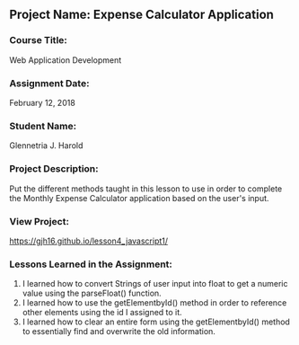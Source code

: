 ## Project Name:  Expense Calculator Application

### Course Title:
Web Application Development

### Assignment Date:  
February 12, 2018

### Student Name:  
Glennetria J. Harold

### Project Description:
Put the different methods taught in this lesson to use in order to complete 
the Monthly Expense Calculator application based on the user's input.

### View Project:
https://gjh16.github.io/lesson4_javascript1/

### Lessons Learned in the Assignment:
1. I learned how to convert Strings of user input into float to get a numeric value using the parseFloat() function.
2. I learned how to use the getElementbyId() method in order to reference other elements using the id I assigned to it.
3. I learned how to clear an entire form using the getElementbyId() method to essentially find and overwrite the old information.



